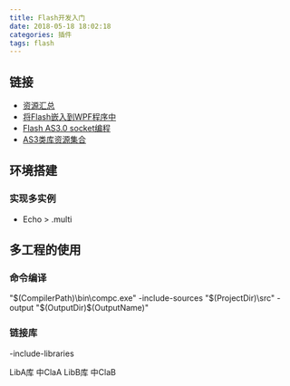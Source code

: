 ```yaml
---
title: Flash开发入门
date: 2018-05-18 18:02:18
categories: 插件
tags: flash
---
```


## 链接
- [资源汇总](https://www.cnblogs.com/wanghe/archive/2013/01/26/2877748.html)
- [将Flash嵌入到WPF程序中](http://www.cnblogs.com/gnielee/archive/2010/07/27/wpf-flash-activex.html)
- [Flash AS3.0 socket编程](http://www.cnblogs.com/Longbin/articles/1929771.html)
- [AS3类库资源集合](http://www.cnblogs.com/top5/archive/2009/08/01/1536625.html)

## 环境搭建

### 实现多实例
- Echo > .multi

## 多工程的使用
### 命令编译
"$(CompilerPath)\bin\compc.exe" -include-sources "$(ProjectDir)\src" -output "$(OutputDir)\$(OutputName)"

### 链接库
-include-libraries

LibA库 中ClaA
LibB库 中ClaB